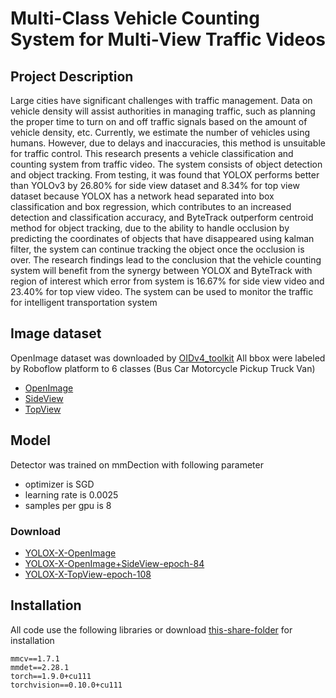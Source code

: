 # Multi-Class Vehicle Counting System for Multi-View Traffic Videos

## Project Description
Large cities have significant challenges with traffic management. Data on 
vehicle density will assist authorities in managing traffic, such as planning the 
proper time to turn on and off traffic signals based on the amount of vehicle 
density, etc. Currently, we estimate the number of vehicles using humans. 
However, due to delays and inaccuracies, this method is unsuitable for traffic 
control. This research presents a vehicle classification and counting system from 
traffic video. The system consists of object detection and object tracking. From 
testing, it was found that YOLOX performs better than YOLOv3 by 26.80% for side 
view dataset and 8.34% for top view dataset because YOLOX has a network head 
separated into box classification and box regression, which contributes to an 
increased detection and classification accuracy, and ByteTrack outperform centroid 
method for object tracking, due to the ability to handle occlusion by predicting the 
coordinates of objects that have disappeared using kalman filter, the system can 
continue tracking the object once the occlusion is over. The research findings lead 
to the conclusion that the vehicle counting system will benefit from the 
synergy between YOLOX and ByteTrack with region of interest which error from 
system is 16.67% for side view video and 23.40% for top view video. The system 
can be used to monitor the traffic for intelligent transportation system

## Image dataset
OpenImage dataset was downloaded by [OIDv4_toolkit](https://github.com/EscVM/OIDv4_ToolKit)
All bbox were labeled by Roboflow platform to 6 classes (Bus Car Motorcycle Pickup Truck Van)
- [OpenImage](https://drive.google.com/file/d/1VvSpeAeW_1VVo9lw5atmMKuLcFyFWDIa/view?usp=sharing)
- [SideView](https://drive.google.com/file/d/1WUV0sQz7cU9-iEU7Bt5ZpKgz-wrSg4ab/view?usp=sharing)
- [TopView](https://drive.google.com/file/d/1ckQwe9w8neZyAFcdNxgtWwWfo-RiNlA6/view?usp=sharing)

## Model
Detector was trained on mmDection with following parameter
- optimizer is SGD
- learning rate is 0.0025
- samples per gpu is 8
### Download
- [YOLOX-X-OpenImage](https://drive.google.com/file/d/1iyX9a9jYXBLf5ZN8UeN5F-NTD6OVcdKH/view?usp=sharing)
- [YOLOX-X-OpenImage+SideView-epoch-84](https://drive.google.com/file/d/1imimaO5LPmcw-t2NkW5W7CYrFDsVgXAb/view?usp=sharing)
- [YOLOX-X-TopView-epoch-108](https://drive.google.com/file/d/1LvYMqdvwnVhmwUvOXAIwu1HfuRn-8gA-/view?usp=sharing)

## Installation
All code use the following libraries or download [this-share-folder](https://drive.google.com/drive/folders/1XJ-6RUWl4rPU96z2U5ZTCsw0xYP2lRUL?usp=sharing) for installation
```
mmcv==1.7.1
mmdet==2.28.1
torch==1.9.0+cu111
torchvision==0.10.0+cu111
```